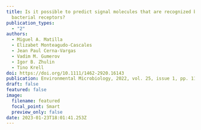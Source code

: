 ```yaml
---
title: Is it possible to predict signal molecules that are recognized by
  bacterial receptors?
publication_types:
  - "2"
authors:
  - Miguel A. Matilla
  - Elizabet Monteagudo-Cascales
  - Jean Paul Cerna-Vargas
  - Vadim M. Gumerov
  - Igor B. Zhulin
  - Tino Krell
doi: https://doi.org/10.1111/1462-2920.16143
publication: Environmental Microbiology, 2022, vol. 25, issue 1, pp. 11-16
draft: false
featured: false
image:
  filename: featured
  focal_point: Smart
  preview_only: false
date: 2023-01-23T18:01:41.253Z
---
```


